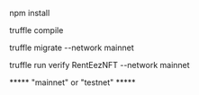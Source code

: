 npm install

truffle compile

truffle migrate --network mainnet
                        
truffle run verify RentEezNFT --network mainnet

***** "mainnet" or "testnet" *****
